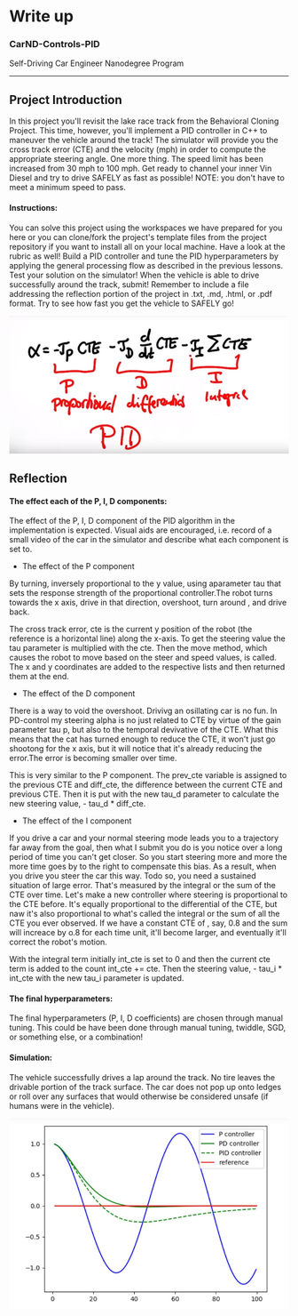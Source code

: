 # Write up
### CarND-Controls-PID
Self-Driving Car Engineer Nanodegree Program



[//]: # (Image References)

[image1]: ./images/pid_1.jpg
[image2]: ./images/pid_2.jpg


---
## Project Introduction
In this project you'll revisit the lake race track from the Behavioral Cloning Project. This time, however, you'll implement a PID controller in C++ to maneuver the vehicle around the track! The simulator will provide you the cross track error (CTE) and the velocity (mph) in order to compute the appropriate steering angle. One more thing. The speed limit has been increased from 30 mph to 100 mph. Get ready to channel your inner Vin Diesel and try to drive SAFELY as fast as possible! NOTE: you don't have to meet a minimum speed to pass.


#### Instructions:
You can solve this project using the workspaces we have prepared for you here or you can clone/fork the project's template files from the project repository if you want to install all on your local machine. Have a look at the rubric as well! Build a PID controller and tune the PID hyperparameters by applying the general processing flow as described in the previous lessons. Test your solution on the simulator! When the vehicle is able to drive successfully around the track, submit! Remember to include a file addressing the reflection portion of the project in .txt, .md, .html, or .pdf format. Try to see how fast you get the vehicle to SAFELY go!


![alt text][image1]


## Reflection
#### The effect each of the P, I, D components: 
The effect of the P, I, D component of the PID algorithm in the implementation is expected. Visual aids are encouraged, i.e. record of a small video of the car in the simulator and describe what each component is set to.

- The effect of the P component

By turning, inversely proportional to the y value, using aparameter tau that sets the response strength of the proportional controller.The robot turns towards the x axis, drive in that direction, overshoot, turn around , and drive back.

The cross track error, cte is the current y position of the robot (the reference is a horizontal line) along the x-axis. To get the steering value the tau parameter is multiplied with the cte. Then the move method, which causes the robot to move based on the steer and speed values, is called. The x and y coordinates are added to the respective lists and then returned them at the end.

- The effect of the D component

There is a way to void the overshoot. Drivivg an osillating car is no fun. In PD-control my steering alpha is no just related to CTE by virtue of the gain parameter tau p, but also to the temporal devivative of the CTE. What this means that the cat has turned enough to reduce the CTE, it won't just go shootong for the x axis, but it will notice that it's already reducing the error.The error is becoming smaller over time.


This is very similar to the P component. The prev_cte variable is assigned to the previous CTE and diff_cte, the difference between the current CTE and previous CTE. Then it is put with the new tau_d parameter to calculate the new steering value, - tau_d * diff_cte.



- The effect of the I component

If you drive a car and your normal steering mode leads you to a trajectory far away from the goal, then what I submit you do is you notice over a long period of time you can't get closer. So you start steering more and more the more time goes by to the right to compensate this bias. As a result, when you drive you steer the car this way. Todo so, you need a sustained situation of large error. That's measured by the integral or the sum of the CTE over time. Let's make a new controller where steering is proportional to the CTE before. It's equally proportional to the differential of the CTE, but naw it's also proportional to what's called the integral or the sum of all the CTE you ever observed. If we have a constant CTE of , say, 0.8 and the sum will increace by o.8 for each time unit, it'll become larger, and eventually it'll correct the robot's motion.

With the integral term initially int_cte is set to 0 and then the current cte term is added to the count int_cte += cte. Then the steering value, - tau_i * int_cte with the new tau_i parameter is updated.


#### The final hyperparameters: 
The final hyperparameters (P, I, D coefficients) are chosen through manual tuning. This could be have been done through manual tuning, twiddle, SGD, or something else, or a combination!


#### Simulation: 
The vehicle successfully drives a lap around the track. No tire leaves the drivable portion of the track surface. The car does not pop up onto ledges or roll over any surfaces that would otherwise be considered unsafe (if humans were in the vehicle).




![alt text][image2]



